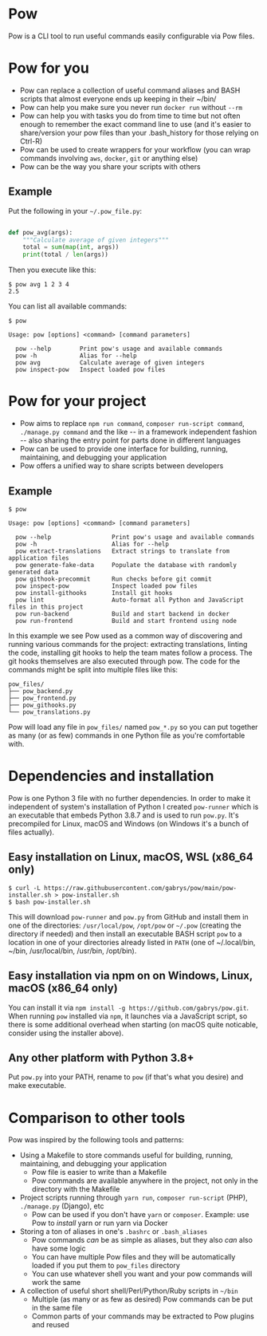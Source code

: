 # Pow

Pow is a CLI tool to run useful commands easily configurable via Pow files.

# Pow for you

* Pow can replace a collection of useful command aliases and BASH scripts that almost everyone ends up keeping in their ~/bin/
* Pow can help you make sure you never run `docker run` without `--rm`
* Pow can help you with tasks you do from time to time but not often enough to remember the exact command line to use (and it's easier to share/version your pow files than your .bash_history for those relying on Ctrl-R)
* Pow can be used to create wrappers for your workflow (you can wrap commands involving `aws`, `docker`, `git` or anything else)
* Pow can be the way you share your scripts with others

## Example

Put the following in your `~/.pow_file.py`:

```python

def pow_avg(args):
    """Calculate average of given integers"""
    total = sum(map(int, args))
    print(total / len(args))
```

Then you execute like this:

```
$ pow avg 1 2 3 4
2.5
```

You can list all available commands:

```
$ pow

Usage: pow [options] <command> [command parameters]

  pow --help        Print pow's usage and available commands
  pow -h            Alias for --help
  pow avg           Calculate average of given integers
  pow inspect-pow   Inspect loaded pow files

```

# Pow for your project

* Pow aims to replace `npm run command`, `composer run-script command`, `./manage.py command` and the like -- in a framework independent fashion -- also sharing the entry point for parts done in different languages
* Pow can be used to provide one interface for building, running, maintaining, and debugging your application
* Pow offers a unified way to share scripts between developers

## Example

```
$ pow

Usage: pow [options] <command> [command parameters]

  pow --help                 Print pow's usage and available commands
  pow -h                     Alias for --help
  pow extract-translations   Extract strings to translate from application files
  pow generate-fake-data     Populate the database with randomly generated data
  pow githook-precommit      Run checks before git commit
  pow inspect-pow            Inspect loaded pow files
  pow install-githooks       Install git hooks
  pow lint                   Auto-format all Python and JavaScript files in this project
  pow run-backend            Build and start backend in docker
  pow run-frontend           Build and start frontend using node

```

In this example we see Pow used as a common way of discovering and running various commands for the project: extracting translations, linting the code, installing git hooks to help the team mates follow a process. The git hooks themselves are also executed through pow. The code for the commands might be split into multiple files like this:

```
pow_files/
├── pow_backend.py
├── pow_frontend.py
├── pow_githooks.py
└── pow_translations.py
```

Pow will load any file in `pow_files/` named `pow_*.py` so you can put together as many (or as few) commands in one Python file as you're comfortable with.

# Dependencies and installation

Pow is one Python 3 file with no further dependencies. In order to make it independent of system's installation of Python I created `pow-runner` which is an executable that embeds Python 3.8.7 and is used to run `pow.py`. It's precompiled for Linux, macOS and Windows (on Windows it's a bunch of files actually).

## Easy installation on Linux, macOS, WSL (x86_64 only)

```
$ curl -L https://raw.githubusercontent.com/gabrys/pow/main/pow-installer.sh > pow-installer.sh
$ bash pow-installer.sh
```

This will download `pow-runner` and `pow.py` from GitHub and install them in one of the directories: `/usr/local/pow`, `/opt/pow` or `~/.pow` (creating the directory if needed) and then install an executable BASH script `pow` to a location in one of your directories already listed in `PATH` (one of ~/.local/bin, ~/bin, /usr/local/bin, /usr/bin, /opt/bin).

## Easy installation via npm on on Windows, Linux, macOS (x86_64 only)

You can install it via `npm install -g https://github.com/gabrys/pow.git`. When running `pow` installed via `npm`, it launches via a JavaScript script, so there is some additional overhead when starting (on macOS quite noticable, consider using the installer above).

## Any other platform with Python 3.8+

Put `pow.py` into your PATH, rename to `pow` (if that's what you desire) and make executable. 

# Comparison to other tools

Pow was inspired by the following tools and patterns:

* Using a Makefile to store commands useful for building, running, maintaining, and debugging your application
  * Pow file is easier to write than a Makefile
  * Pow commands are available anywhere in the project, not only in the directory with the Makefile
* Project scripts running through `yarn run`, `composer run-script`  (PHP), `./manage.py` (Django), etc
  * Pow can be used if you don't have `yarn` or `composer`. Example: use Pow to *install* yarn or run yarn via Docker
* Storing a ton of aliases in one's `.bashrc` or `.bash_aliases`
  * Pow commands *can* be as simple as aliases, but they also *can* also have some logic
  * You can have multiple Pow files and they will be automatically loaded if you put them to `pow_files` directory
  * You can use whatever shell you want and your pow commands will work the same
* A collection of useful short shell/Perl/Python/Ruby scripts in `~/bin`
  * Multiple (as many or as few as desired) Pow commands can be put in the same file
  * Common parts of your commands may be extracted to Pow plugins and reused
